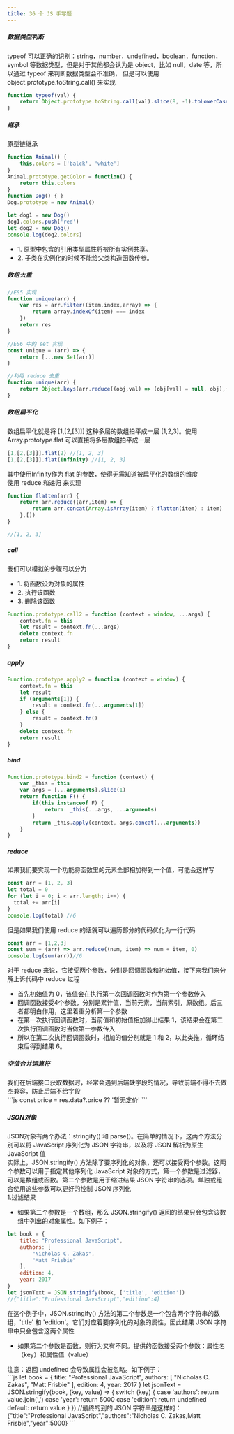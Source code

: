 ```yaml
---
title: 36 个 JS 手写题
---
```


##### 数据类型判断
<div class="font_min">typeof 可以正确的识别：string，number，undefined，boolean，function，symbol 等数据类型，但是对于其他都会认为是 object，比如 null，date 等，所以通过 typeof 来判断数据类型会不准确，
但是可以使用 object.prototype.toString.call() 来实现</div>

```js
function typeof(val) {
    return Object.prototype.toString.call(val).slice(8, -1).toLowerCase()
}
```

##### 继承
<div class="font_min">原型链继承</div>

```js
function Animal() {
    this.colors = ['balck', 'white']
}
Animal.prototype.getColor = function() {
    return this.colors
}
function Dog() { }
Dog.prototype = new Animal()

let dog1 = new Dog()
dog1.colors.push('red')
let dog2 = new Dog()
console.log(dog2.colors)
```

* <div class="font_min">1. 原型中包含的引用类型属性将被所有实例共享。</div>
* <div class="font_min">2. 子类在实例化的时候不能给父类构造函数传参。</div>

##### 数组去重
```js
//ES5 实现
function unique(arr) {
    var res = arr.filter((item,index,array) => {
        return array.indexOf(item) === index
    })
    return res
}

//ES6 中的 set 实现
const unique = (arr) => {
    return [...new Set(arr)]
}

//利用 reduce 去重
function unique(arr) {
    return Object.keys(arr.reduce((obj,val) => (obj[val] = null, obj),{}))
}
```

##### 数组扁平化
<div class="font_min">数组扁平化就是将 [1,[2,[3]]] 这种多层的数组拍平成一层 [1,2,3]。使用 Array.prototype.flat 可以直接将多层数组拍平成一层</div>

```js
[1,[2,[3]]].flat(2) //[1, 2, 3]
[1,[2,[3]]].flat(Infinity) //[1, 2, 3]
```
<div class="font_min">其中使用<span class="key_txt">Infinity</span>作为 flat 的参数，使得无需知道被扁平化的数组的维度</div>

<div class="font_min">使用 reduce 和递归 来实现</div>

```js
function flatten(arr) {
    return arr.reduce((arr,item) => {
        return arr.concat(Array.isArray(item) ? flatten(item) : item)
    },[])
}

//[1, 2, 3]
```

##### call
<div class="font_min">我们可以模拟的步骤可以分为</div>

* <div class="font_min">1. 将函数设为对象的属性</div>
* <div class="font_min">2. 执行该函数</div>
* <div class="font_min">3. 删除该函数</div>

```js
Function.prototype.call2 = function (context = window, ...args) {
    context.fn = this
    let result = context.fn(...args)
    delete context.fn
    return result
}
```

##### apply

```js
Function.prototype.apply2 = function (context = window) {
    context.fn = this
    let result
    if (arguments[1]) {
        result = context.fn(...arguments[1])
    } else {
        result = context.fn()
    }
    delete context.fn
    return result
}
```

##### bind

```js
Function.prototype.bind2 = function (context) {
    var _this = this
    var args = [...arguments].slice(1)
    return function F() {
        if(this instanceof F) {
            return  _this(...args, ...arguments)
        }
        return _this.apply(context, args.concat(...arguments))
    }
}
```

##### reduce
<div class="font_min">如果我们要实现一个功能将函数里的元素全部相加得到一个值，可能会这样写</div>

```js
const arr = [1, 2, 3]
let total = 0
for (let i = 0; i < arr.length; i++) {
  total += arr[i]
}
console.log(total) //6 
```

<div class="font_min">但是如果我们使用 reduce 的话就可以遍历部分的代码优化为一行代码</div>

```js
const arr = [1,2,3]
const sum = (arr) => arr.reduce((num, item) => num + item, 0)
console.log(sum(arr))//6
```

<div class="font_min">对于 reduce 来说，它接受两个参数，分别是回调函数和初始值，接下来我们来分解上诉代码中 reduce 过程</div>

* <div class="font_min">首先初始值为 <span class="key_txt">0</span>，该值会在执行第一次回调函数时作为第一个参数传入</div>
* <div class="font_min">回调函数接受4个参数，分别是累计值，当前元素，当前索引，原数组。后三者都明白作用，这里着重分析第一个参数</div>
* <div class="font_min">在第一次执行回调函数时，当前值和初始值相加得出结果 <span class="key_txt">1</span>，该结果会在第二次执行回调函数时当做第一参数传入</div>
* <div class="font_min">所以在第二次执行回调函数时，相加的值分别就是 <span class="key_txt">1</span> 和 <span class="key_txt">2</span>，以此类推，循环结束后得到结果 <span class="key_txt">6</span>。</div>

##### 空值合并运算符
<div class="font_min">我们在后端接口获取数据时，经常会遇到后端缺字段的情况，导致前端不得不去做空兼容，防止后端不给字段</div>
```js
const price = res.data?.price ?? '暂无定价'
```

##### JSON对象
<div class="font_min">JSON对象有两个办法：stringify() 和 parse()。在简单的情况下，这两个方法分别可以将 JavaScript 序列化为 JSON 字符串，以及将 JSON 解析为原生 JavaScript 值</div>
<div class="font_min">实际上，JSON.stringify() 方法除了要序列化的对象，还可以接受两个参数。这两个参数可以用于指定其他序列化 JavaScript 对象的方式，第一个参数是过滤器，可以是数组或函数。第二个参数是用于缩进结果 JSON 字符串的选项。单独或组合使用这些参数可以更好的控制 JSON 序列化</div>

<div class="font_min mar_top">1.过滤结果</div>

* <div class="font_min">如果第二个参数是一个数组，那么 JSON.stringify() 返回的结果只会包含该数组中列出的对象属性。如下例子：</div>
```js
let book = { 
    title: "Professional JavaScript", 
    authors: [ 
        "Nicholas C. Zakas", 
        "Matt Frisbie" 
    ], 
    edition: 4, 
    year: 2017 
}
let jsonText = JSON.stringify(book, ['title', 'edition'])
//{"title":"Professional JavaScript","edition":4}
```
<div class="font_min">在这个例子中，JSON.stringify() 方法的第二个参数是一个包含两个字符串的数组，'title' 和 'edition'。它们对应着要序列化的对象的属性，因此结果 JSON 字符串中只会包含这两个属性</div>

* <div class="font_min">如果第二个参数是函数，则行为又有不同。提供的函数接受两个参数：属性名（key）和属性值（value）</div>
<div class="font_min">注意：<span class="key_txt">返回 undefined 会导致属性会被忽略。如下例子：</span></div>
```js
let book = {
            title: "Professional JavaScript",
            authors: [
                "Nicholas C. Zakas",
                "Matt Frisbie"
            ],
            edition: 4,
            year: 2017
        }
        let jsonText = JSON.stringify(book, (key, value) => {
            switch (key) {
                case 'authors':
                    return value.join(',')
                case 'year':
                    return 5000
                case 'edition':
                    return undefined
                default:
                    return value
            }
        })
//最终的到的 JSON 字符串是这样的： {"title":"Professional JavaScript","authors":"Nicholas C. Zakas,Matt Frisbie","year":5000}
```